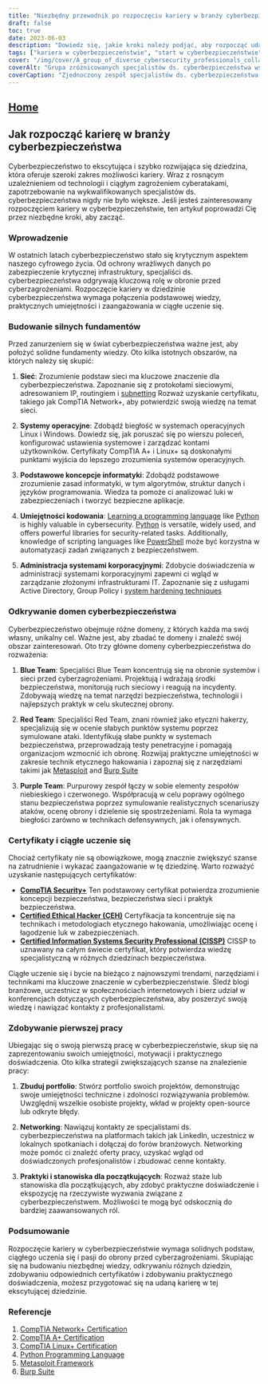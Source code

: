 ```yaml
---
title: "Niezbędny przewodnik po rozpoczęciu kariery w branży cyberbezpieczeństwa"
draft: false
toc: true
date: 2023-06-03
description: "Dowiedz się, jakie kroki należy podjąć, aby rozpocząć udaną karierę w dziedzinie cyberbezpieczeństwa, od zbudowania solidnych podstaw po odkrywanie różnych dziedzin i certyfikatów."
tags: ["kariera w cyberbezpieczeństwie", "start w cyberbezpieczeństwie", "zbudować fundament", "podstawy sieci", "systemy operacyjne", "umiejętności kodowania", "administracja systemami przedsiębiorstwa", "niebieska drużyna", "czerwona drużyna", "fioletowy zespół", "certyfikaty", "ciągłe uczenie się", "pierwsza praca w cyberbezpieczeństwie", "budowanie portfolio", "tworzenie sieci dla cyberbezpieczeństwa", "staże w dziedzinie cyberbezpieczeństwa", "CompTIA Security", "Certyfikowany etyczny haker CEH", "Certyfikowany specjalista ds. bezpieczeństwa systemów informatycznych CISSP", "konferencje dotyczące cyberbezpieczeństwa", "trendy w cyberbezpieczeństwie", "praktyczne doświadczenie", "projekty cyberbezpieczeństwa", "spotkania dotyczące cyberbezpieczeństwa", "cyberbezpieczeństwo na poziomie podstawowym", "Obrona przed cyberzagrożeniami", "specjaliści ds. cyberbezpieczeństwa", "rozwój kariery", "umiejętności w zakresie cyberbezpieczeństwa", "edukacja w zakresie cyberbezpieczeństwa"]
cover: "/img/cover/A_group_of_diverse_cybersecurity_professionals_collaborating.png"
coverAlt: "Grupa zróżnicowanych specjalistów ds. cyberbezpieczeństwa współpracujących przy zabezpieczaniu systemów i sieci cyfrowych."
coverCaption: "Zjednoczony zespół specjalistów ds. cyberbezpieczeństwa współpracujących w celu ochrony systemów cyfrowych przed cyberzagrożeniami."
---
```


## [Home](/cyber-security-career-playbook-start/)

## Jak rozpocząć karierę w branży cyberbezpieczeństwa

Cyberbezpieczeństwo to ekscytująca i szybko rozwijająca się dziedzina, która oferuje szeroki zakres możliwości kariery. Wraz z rosnącym uzależnieniem od technologii i ciągłym zagrożeniem cyberatakami, zapotrzebowanie na wykwalifikowanych specjalistów ds. cyberbezpieczeństwa nigdy nie było większe. Jeśli jesteś zainteresowany rozpoczęciem kariery w cyberbezpieczeństwie, ten artykuł poprowadzi Cię przez niezbędne kroki, aby zacząć.

### Wprowadzenie

W ostatnich latach cyberbezpieczeństwo stało się krytycznym aspektem naszego cyfrowego życia. Od ochrony wrażliwych danych po zabezpieczenie krytycznej infrastruktury, specjaliści ds. cyberbezpieczeństwa odgrywają kluczową rolę w obronie przed cyberzagrożeniami. Rozpoczęcie kariery w dziedzinie cyberbezpieczeństwa wymaga połączenia podstawowej wiedzy, praktycznych umiejętności i zaangażowania w ciągłe uczenie się.

### Budowanie silnych fundamentów

Przed zanurzeniem się w świat cyberbezpieczeństwa ważne jest, aby położyć solidne fundamenty wiedzy. Oto kilka istotnych obszarów, na których należy się skupić:

1. **Sieć**: Zrozumienie podstaw sieci ma kluczowe znaczenie dla cyberbezpieczeństwa. Zapoznanie się z protokołami sieciowymi, adresowaniem IP, routingiem i [subnetting](https://simeononsecurity.com/articles/how-to-perform-network-segmentation-for-improved-security/) Rozważ uzyskanie certyfikatu, takiego jak CompTIA Network+, aby potwierdzić swoją wiedzę na temat sieci.

2. **Systemy operacyjne**: Zdobądź biegłość w systemach operacyjnych Linux i Windows. Dowiedz się, jak poruszać się po wierszu poleceń, konfigurować ustawienia systemowe i zarządzać kontami użytkowników. Certyfikaty CompTIA A+ i Linux+ są doskonałymi punktami wyjścia do lepszego zrozumienia systemów operacyjnych.

3. **Podstawowe koncepcje informatyki**: Zdobądź podstawowe zrozumienie zasad informatyki, w tym algorytmów, struktur danych i języków programowania. Wiedza ta pomoże ci analizować luki w zabezpieczeniach i tworzyć bezpieczne aplikacje.

4. **Umiejętności kodowania**: [Learning a programming language](https://simeononsecurity.com/articles/should-i-learn-programming-for-cybersecurity-or-information-technology/) like [Python](https://simeononsecurity.com/articles/secure-coding-standards-for-python/) is highly valuable in cybersecurity. [Python](https://simeononsecurity.com/articles/secure-coding-standards-for-python/) is versatile, widely used, and offers powerful libraries for security-related tasks. Additionally, knowledge of scripting languages like [PowerShell](https://simeononsecurity.com/articles/learning-powershell-scripting-for-beginners/) może być korzystna w automatyzacji zadań związanych z bezpieczeństwem.

5. **Administracja systemami korporacyjnymi**: Zdobycie doświadczenia w administracji systemami korporacyjnymi zapewni ci wgląd w zarządzanie złożonymi infrastrukturami IT. Zapoznanie się z usługami Active Directory, Group Policy i [system hardening techniques](https://simeononsecurity.com/github/windows-optimize-harden-debloat/)

### Odkrywanie domen cyberbezpieczeństwa

Cyberbezpieczeństwo obejmuje różne domeny, z których każda ma swój własny, unikalny cel. Ważne jest, aby zbadać te domeny i znaleźć swój obszar zainteresowań. Oto trzy główne domeny cyberbezpieczeństwa do rozważenia:

1. **Blue Team**: Specjaliści Blue Team koncentrują się na obronie systemów i sieci przed cyberzagrożeniami. Projektują i wdrażają środki bezpieczeństwa, monitorują ruch sieciowy i reagują na incydenty. Zdobywają wiedzę na temat narzędzi bezpieczeństwa, technologii i najlepszych praktyk w celu skutecznej obrony.

2. **Red Team**: Specjaliści Red Team, znani również jako etyczni hakerzy, specjalizują się w ocenie słabych punktów systemu poprzez symulowane ataki. Identyfikują słabe punkty w systemach bezpieczeństwa, przeprowadzają testy penetracyjne i pomagają organizacjom wzmocnić ich obronę. Rozwijaj praktyczne umiejętności w zakresie technik etycznego hakowania i zapoznaj się z narzędziami takimi jak [Metasploit](https://simeononsecurity.com/articles/what-is-metasploit/) and [Burp Suite](https://simeononsecurity.com/articles/the-role-of-penetration-testing-in-cybersecurity/)

3. **Purple Team**: Purpurowy zespół łączy w sobie elementy zespołów niebieskiego i czerwonego. Współpracują w celu poprawy ogólnego stanu bezpieczeństwa poprzez symulowanie realistycznych scenariuszy ataków, ocenę obrony i dzielenie się spostrzeżeniami. Rola ta wymaga biegłości zarówno w technikach defensywnych, jak i ofensywnych.

### Certyfikaty i ciągłe uczenie się

Chociaż certyfikaty nie są obowiązkowe, mogą znacznie zwiększyć szanse na zatrudnienie i wykazać zaangażowanie w tę dziedzinę. Warto rozważyć uzyskanie następujących certyfikatów:

- [**CompTIA Security+**](https://simeononsecurity.com/articles/comptias-security-plus-sy0-601-what-do-you-need-to-know/) Ten podstawowy certyfikat potwierdza zrozumienie koncepcji bezpieczeństwa, bezpieczeństwa sieci i praktyk bezpieczeństwa.
- [**Certified Ethical Hacker (CEH)**](https://simeononsecurity.com/articles/preparing-for-the-ceh-certified-ethical-hacker-certification-exam/) Certyfikacja ta koncentruje się na technikach i metodologiach etycznego hakowania, umożliwiając ocenę i łagodzenie luk w zabezpieczeniach.
- [**Certified Information Systems Security Professional (CISSP)**](https://simeononsecurity.com/articles/a-guide-to-earning-the-isc2-cissp-certification/) CISSP to uznawany na całym świecie certyfikat, który potwierdza wiedzę specjalistyczną w różnych dziedzinach bezpieczeństwa.

Ciągłe uczenie się i bycie na bieżąco z najnowszymi trendami, narzędziami i technikami ma kluczowe znaczenie w cyberbezpieczeństwie. Śledź blogi branżowe, uczestnicz w społecznościach internetowych i bierz udział w konferencjach dotyczących cyberbezpieczeństwa, aby poszerzyć swoją wiedzę i nawiązać kontakty z profesjonalistami.

### Zdobywanie pierwszej pracy

Ubiegając się o swoją pierwszą pracę w cyberbezpieczeństwie, skup się na zaprezentowaniu swoich umiejętności, motywacji i praktycznego doświadczenia. Oto kilka strategii zwiększających szanse na znalezienie pracy:

1. **Zbuduj portfolio**: Stwórz portfolio swoich projektów, demonstrując swoje umiejętności techniczne i zdolności rozwiązywania problemów. Uwzględnij wszelkie osobiste projekty, wkład w projekty open-source lub odkryte błędy.

2. **Networking**: Nawiązuj kontakty ze specjalistami ds. cyberbezpieczeństwa na platformach takich jak LinkedIn, uczestnicz w lokalnych spotkaniach i dołączaj do forów branżowych. Networking może pomóc ci znaleźć oferty pracy, uzyskać wgląd od doświadczonych profesjonalistów i zbudować cenne kontakty.

3. **Praktyki i stanowiska dla początkujących**: Rozważ staże lub stanowiska dla początkujących, aby zdobyć praktyczne doświadczenie i ekspozycję na rzeczywiste wyzwania związane z cyberbezpieczeństwem. Możliwości te mogą być odskocznią do bardziej zaawansowanych ról.

### Podsumowanie

Rozpoczęcie kariery w cyberbezpieczeństwie wymaga solidnych podstaw, ciągłego uczenia się i pasji do obrony przed cyberzagrożeniami. Skupiając się na budowaniu niezbędnej wiedzy, odkrywaniu różnych dziedzin, zdobywaniu odpowiednich certyfikatów i zdobywaniu praktycznego doświadczenia, możesz przygotować się na udaną karierę w tej ekscytującej dziedzinie.

### Referencje

1. [CompTIA Network+ Certification](https://www.comptia.org/certifications/network)
2. [CompTIA A+ Certification](https://www.comptia.org/certifications/a)
3. [CompTIA Linux+ Certification](https://www.comptia.org/certifications/linux)
4. [Python Programming Language](https://www.python.org/)
5. [Metasploit Framework](https://www.metasploit.com/)
6. [Burp Suite](https://portswigger.net/burp)

